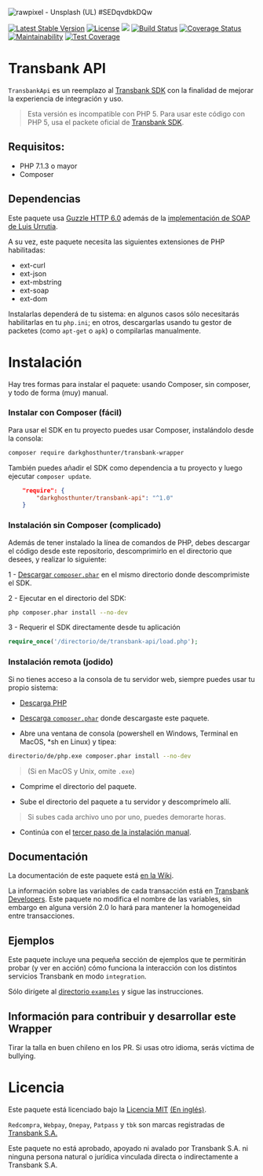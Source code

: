 ![rawpixel - Unsplash (UL) #SEDqvdbkDQw](https://images.unsplash.com/photo-1535603383947-c1ee27a4906f?ixlib=rb-1.2.1&ixid=eyJhcHBfaWQiOjEyMDd9&auto=format&fit=crop&w=1280&h=400&q=80)

[![Latest Stable Version](https://poser.pugx.org/darkghosthunter/transbank-api/v/stable)](https://packagist.org/packages/darkghosthunter/transbank-api) [![License](https://poser.pugx.org/darkghosthunter/transbank-api/license)](https://packagist.org/packages/darkghosthunter/transbank-api)
![](https://img.shields.io/packagist/php-v/darkghosthunter/transbank-api.svg) [![Build Status](https://travis-ci.com/DarkGhostHunter/TransbankApi.svg?branch=master)](https://travis-ci.com/DarkGhostHunter/TransbankApi) [![Coverage Status](https://coveralls.io/repos/github/DarkGhostHunter/TransbankApi/badge.svg?branch=master)](https://coveralls.io/github/DarkGhostHunter/TransbankApi?branch=master) [![Maintainability](https://api.codeclimate.com/v1/badges/c6c87a84fa8ecba894da/maintainability)](https://codeclimate.com/github/DarkGhostHunter/TransbankApi/maintainability) [![Test Coverage](https://api.codeclimate.com/v1/badges/c6c87a84fa8ecba894da/test_coverage)](https://codeclimate.com/github/DarkGhostHunter/TransbankApi/test_coverage)


# Transbank API

`TransbankApi` es un reemplazo al [Transbank SDK](https://github.com/TransbankDevelopers/transbank-sdk-php) con la finalidad de mejorar la experiencia de integración y uso.

> Esta versión es incompatible con PHP 5. Para usar este código con PHP 5, usa el packete oficial de [Transbank SDK](https://github.com/TransbankDevelopers/transbank-sdk-php).

## Requisitos:

- PHP 7.1.3 o mayor
- Composer

## Dependencias

Este paquete usa [Guzzle HTTP 6.0](http://docs.guzzlephp.org/en/stable/) además de la [implementación de SOAP de Luis Urrutia](https://github.com/LuisUrrutia/TransbankSoap).  

A su vez, este paquete necesita las siguientes extensiones de PHP habilitadas:

* ext-curl
* ext-json
* ext-mbstring
* ext-soap
* ext-dom

Instalarlas dependerá de tu sistema: en algunos casos sólo necesitarás habilitarlas en tu `php.ini`; en otros, descargarlas usando tu gestor de packetes (como `apt-get` o `apk`) o compilarlas manualmente. 

# Instalación

Hay tres formas para instalar el paquete: usando Composer, sin composer, y todo de forma (muy) manual.

### Instalar con Composer (fácil)

Para usar el SDK en tu proyecto puedes usar Composer, instalándolo desde la consola:

```bash
composer require darkghosthunter/transbank-wrapper
```

También puedes añadir el SDK como dependencia a tu proyecto y luego ejecutar `composer update`.

```json
    "require": {
        "darkghosthunter/transbank-api": "^1.0"
    }
```

### Instalación sin Composer (complicado)

Además de tener instalado la línea de comandos de PHP, debes descargar el código desde este repositorio, descomprimirlo en el directorio que desees, y realizar lo siguiente:

1 - [Descargar `composer.phar`](https://getcomposer.org/download/) en el mismo directorio donde descomprimiste el SDK.

2 - Ejecutar en el directorio del SDK:

```bash
php composer.phar install --no-dev
```

3 - Requerir el SDK directamente desde tu aplicación 

```php
require_once('/directorio/de/transbank-api/load.php');
```

### Instalación remota (jodido)

Si no tienes acceso a la consola de tu servidor web, siempre puedes usar tu propio sistema: 

* [Descarga PHP](http://php.net/downloads.php)

* [Descarga `composer.phar`](https://getcomposer.org/download) donde descargaste este paquete.

* Abre una ventana de consola (powershell en Windows, Terminal en MacOS, *sh en Linux) y tipea:

```bash
directorio/de/php.exe composer.phar install --no-dev
```

> (Si en MacOS y Unix, omite `.exe`)

* Comprime el directorio del paquete.

* Sube el directorio del paquete a tu servidor y descomprímelo allí.

> Si subes cada archivo uno por uno, puedes demorarte horas.

* Continúa con el [tercer paso de la instalación manual](#instalación-sin-composer-complicado).

## Documentación 

La documentación de este paquete está [en la Wiki](https://github.com/DarkGhostHunter/transbank-wrapper/wiki).

La información sobre las variables de cada transacción está en [Transbank Developers](https://www.transbankdevelopers.cl). Este paquete no modifica el nombre de las variables, sin embargo en alguna versión 2.0 lo hará para mantener la homogeneidad entre transacciones.

## Ejemplos

Este paquete incluye una pequeña sección de ejemplos que te permitirán probar (y ver en acción) cómo funciona la interacción con los distintos servicios Transbank en modo `integration`.

Sólo dirígete al [directorio `examples`](examples) y sigue las instrucciones.

## Información para contribuir y desarrollar este Wrapper

Tirar la talla en buen chileno en los PR. Si usas otro idioma, serás víctima de bullying.

# Licencia

Este paquete está licenciado bajo la [Licencia MIT](LICENCIA) [(En inglés)](LICENSE).

`Redcompra`, `Webpay`, `Onepay`, `Patpass` y `tbk` son marcas registradas de [Transbank S.A.](https://www.transbank.cl/)

Este paquete no está aprobado, apoyado ni avalado por Transbank S.A. ni ninguna persona natural o jurídica vinculada directa o indirectamente a Transbank S.A.